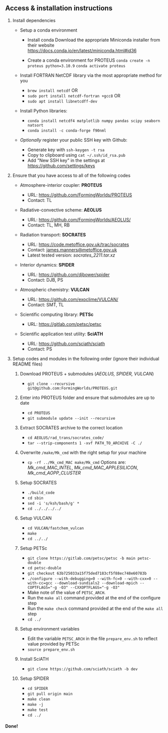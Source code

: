 
## Access & installation instructions

1. Install dependencies

    * Setup a conda environment

        * Install conda
            Download the appropriate Miniconda installer from their website
            https://docs.conda.io/en/latest/miniconda.html#id36

        * Create a conda environment for PROTEUS
            `conda create -n proteus python=3.10.9`
            `conda activate proteus`
            
    * Install FORTRAN NetCDF library via the most appropriate method for you
        * `brew install netcdf`
        OR
        * `sudo port install netcdf-fortran +gcc8`
        OR 
        * `sudo apt install libnetcdff-dev`
    
    * Install Python libraries:
        * `conda install netcdf4 matplotlib numpy pandas scipy seaborn natsort`
        * `conda install -c conda-forge f90nml`

    * *Optionally* register your public SSH key with Github:
        * Generate key with `ssh-keygen -t rsa`
        * Copy to clipboard using `cat ~/.ssh/id_rsa.pub`
        * Add "New SSH key" in the settings at https://github.com/settings/keys 

2. Ensure that you have access to all of the following codes
    * Atmosphere-interior coupler: **PROTEUS**
        * URL: https://github.com/FormingWorlds/PROTEUS
        * Contact: TL

    * Radiative-convective scheme: **AEOLUS** 
        * URL: https://github.com/FormingWorlds/AEOLUS/
        * Contact: TL, MH, RB

    * Radiation transport: **SOCRATES** 
        * URL: https://code.metoffice.gov.uk/trac/socrates
        * Contact: james.manners@metoffice.gov.uk
        * Latest tested version: *socrates_2211.tar.xz*

    * Interior dynamics: **SPIDER** 
        * URL: https://github.com/djbower/spider
        * Contact: DJB, PS

    * Atmospheric chemistry: **VULCAN**
        * URL: https://github.com/exoclime/VULCAN/
        * Contact: SMT, TL

    * Scientific computing library: **PETSc**
        * URL: https://gitlab.com/petsc/petsc

    * Scientific application test utility: **SciATH**
        * URL: https://github.com/sciath/sciath
        * Contact: PS

3. Setup codes and modules in the following order (ignore their individual README files)

    1. Download PROTEUS + submodules (*AEOLUS, SPIDER, VULCAN*)
        * `git clone --recursive git@github.com:FormingWorlds/PROTEUS.git`

    2. Enter into PROTEUS folder and ensure that submodules are up to date
        * `cd PROTEUS`
        * `git submodule update --init --recursive`

    3. Extract SOCRATES archive to the correct location
        * `cd AEOLUS/rad_trans/socrates_code/`
        * `tar --strip-components 1 -xvf PATH_TO_ARCHIVE -C ./`

    4. Overwrite `/make/Mk_cmd` with the right setup for your machine
        * `cp -rf ../Mk_cmd_MAC make/Mk_cmd`
        Options are: *Mk_cmd_MAC_INTEL*, *Mk_cmd_MAC_APPLESILICON*, *Mk_cmd_AOPP_CLUSTER*

    5. Setup SOCRATES
        * `./build_code`
        * `cd sbin`
        * `sed -i 's/ksh/bash/g' *`
        * `cd ../../../../`

    6. Setup VULCAN
        * `cd VULCAN/fastchem_vulcan`
        * `make`
        * `cd ../../`
        
    7. Setup PETSc
        * `git clone https://gitlab.com/petsc/petsc -b main petsc-double`
        * `cd petsc-double`
        * `git checkout 63b725033a15f75ded7183cf5f88ec748e60783b`
        * `./configure --with-debugging=0 --with-fc=0 --with-cxx=0 --with-cc=gcc --download-sundials2 --download-mpich --COPTFLAGS="-g -O3" --CXXOPTFLAGS="-g -O3"`
        * Make note of the value of `PETSC_ARCH`.
        * Run the `make all` command provided at the end of the configure step
        * Run the `make check` command provided at the end of the `make all` step
        * `cd ../`

    8. Setup environment variables
        * Edit the variable `PETSC_ARCH` in the file `prepare_env.sh` to reflect value provided by PETSc
        * `source prepare_env.sh`

    9. Install SciATH
        * `git clone https://github.com/sciath/sciath -b dev`

    10. Setup SPIDER
        * `cd SPIDER`
        * `git pull origin main`
        * `make clean`
        * `make -j`
        * `make test`
        * `cd ../`
#### Done!
